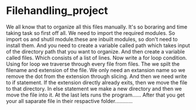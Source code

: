 # Filehandling_project

We all know that to organize all this files manually.
It's so boraring and time taking task so first off all.
We need to import the required modules.
So import os and shutil module.these are inbuilt modules, so don't need to install them.
And you need to create a variable called path which takes input of the directory path that you want to organize.
And then create a variable called files.
Which consists of a list of lines.
Now write a for loop condition.
Using for loop we traverse through every file from files.
The we spilt the filename and extension of the file.
We only need an extansion name so we remove the dot from the extension through slicing.
And then we need write to if statement.
If the extension directly already exits, then we move the file to that directory.
In else statement we make a new directory and then we move the file into it.
At the last lets runs the program......
After that you get your all saparate file in their respactive folder............
